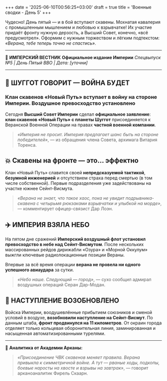 +++
date = '2025-06-10T00:56:25+03:00'
draft = true
title = 'Военные сводки - День 5'
+++

Чудесно! День пятый — и в бой вступают скавены. Мохнатая кавалерия с промышленным мышлением и любовью к взрывчатке! Их участие придаёт фронту нужную дерзость, а Высший Совет, конечно, «всё предусмотрел». Оформим с нужным торжеством и лёгким подтекстом: *«Верана, тебе теперь точно не спастись».*

---

📜 **ИМПЕРСКИЙ ВЕСТНИК**
**Официальное издание Империи**
*Спецвыпуск №5 | День Пятый ВВО | Дата: \[уточни]*

---

## 🐀 **ШУГГОТ ГОВОРИТ — ВОЙНА БУДЕТ**

### Клан скавенов «Новый Путь» вступает в войну на стороне Империи. Воздушное превосходство установлено

Сегодня **Высший Совет Империи** сделал **официальное заявление**: **клан скавенов «Новый Путь» с планеты Шуггот** присоединяется к Веранской Военной Операции на правах **частной военной компании**.

> *«Империя не просит. Империя предлагает шанс быть на стороне победителей»*,
> — из обращения члена Совета, архимага Витария Торенса.

## 💥 **Скавены на фронте — это... эффектно**

Клан «Новый Путь» славится своей **непредсказуемой тактикой**, **безумной инженерией** и отсутствием страха перед смертью (в том числе собственной). Первые подразделения уже задействованы на участке южнее Сейнт-Висмута.

> *«Верана не знает, что такое хаос, пока не увидит подрывника-скавена с четырьмя рюкзаками взрывчатки и улыбкой на морде»*,
> — комментирует офицер-связист Дар Лоэн.

## ✈️ **ИМПЕРИЯ ВЗЯЛА НЕБО**

На пятом дне сражений **Имперский воздушный флот установил превосходство в небе над Сейнт-Висмутом**. После нескольких массированных рейдов дирижабли «Озура» и «Морной Оккулум» выжгли ключевые радиолокационные позиции Вераны.

Впервые за всё время операции **верана не провела ни одного успешного авиаудара** за сутки.

> *«Небо наше. Следующий — город»*,
> — сухо сообщил адмирал воздушных операций Серан Дар-Модан.

## 🧭 **НАСТУПЛЕНИЕ ВОЗОБНОВЛЕНО**

Войска Империи, воодушевлённые прибытием союзников и сменой условий в воздухе, **возобновили наступление на Сейнт-Висмут**. По данным штаба, **фронт продвинулся на 11 километров**. От окраин города отделяет только кольцевая оборонительная линия, заминированная и насыщенная автоматизированными турелями.

---

📎 **Аналитика от Академии Арканы:**

> *«Присоединение ЧВК скавенов меняет правила. Верана привыкла к симметричной войне. А тут — рваные ходы, подкопы, боевые наросты на хвосте и взрывы на завтрак»*,
> — говорит арканоаналитик Фирель Скаарн.

